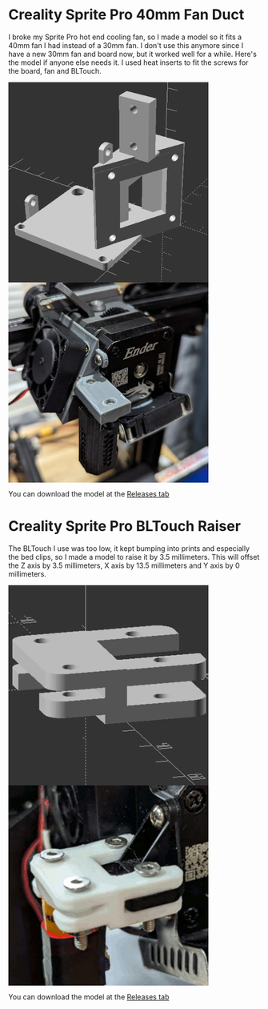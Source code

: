# Creality Sprite Pro 40mm Fan Duct
I broke my Sprite Pro hot end cooling fan, so I made a model so it fits a 40mm fan I had instead of a 30mm fan. I don't use this anymore since I have a new 30mm fan and board now, but it worked well for a while. Here's the model if anyone else needs it. I used heat inserts to fit the screws for the board, fan and BLTouch.

<img src="./creality_sprite_pro_40mm_fan_duct_render.png" align="left" title="Static colour" width="400" height="400" />
<img src="./creality_sprite_pro_40mm_fan_duct.jpg" align="left" title="Static colour" width="400" height="400" />
<br clear="left"/>

You can download the model at the [Releases tab](https://github.com/diademiemi/3d_printer_configs_ender3/releases/tag/2023-10-28)


# Creality Sprite Pro BLTouch Raiser
The BLTouch I use was too low, it kept bumping into prints and especially the bed clips, so I made a model to raise it by 3.5 millimeters. This will offset the Z axis by 3.5 millimeters, X axis by 13.5 millimeters and Y axis by 0 millimeters.

<img src="./creality_sprite_pro_bltouch_raiser_render.png" align="left" title="Static colour" width="400" height="400" />
<img src="./creality_sprite_pro_bltouch_raiser.jpg" align="left" title="Static colour" width="400" height="400" />
<br clear="left"/>

You can download the model at the [Releases tab](https://github.com/diademiemi/3d_printer_configs_ender3/releases/tag/2023-11-26)